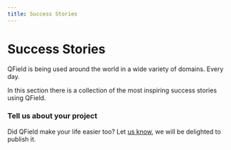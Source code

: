 ```yaml
---
title: Success Stories
---
```


# Success Stories

QField is being used around the world in a wide variety of domains.
Every day.

In this section there is a collection of the most inspiring success
stories using QField.

### Tell us about your project

Did QField make your life easier too?
Let [us know](https://opengis.ch/#contact), we will be delighted to
publish it.
